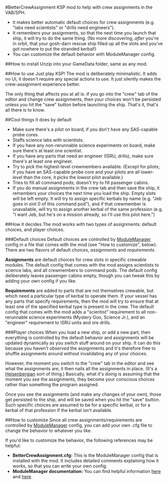 #BetterCrewAssignment
KSP mod to help with crew assignments in the VAB/SPH.

 * It makes better automatic default choices for crew assignments (e.g. "labs need scientists" or "drills need engineers").
 * It remembers your assignments, so that the next time you launch that ship, it will try to do the same thing.  (No more discovering, *after* you're in orbit, that your gosh-darn rescue ship filled up all the slots and you've got nowhere to put the stranded kerbal!)
 * You can customize the default behavior with ModuleManager config.


##How to install
Unzip into your GameData folder, same as any mod.


##How to use
Just play KSP!  The mod is deliberately minimalistic.  It adds no UI, it doesn't require any special actions to use.  It just silently makes the crew-assignment experience better.

The only thing that affects you at all is:  if you go into the "crew" tab of the editor and change crew assignments, then your choices won't be persisted unless you hit the "save" button before launching the ship.  That's it, that's all there is to know.


##Cool things it does by default

* Make sure there's a pilot on board, if you don't have any SAS-capable probe cores.
* Staffs science labs with scientists.
* If you have any non-rerunnable science experiments on board, make sure there's at least one scientist.
* If you have any parts that need an engineer (ISRU, drills), make sure there's at least one engineer.
* Try to pick the highest-level crewmembers available. (Except for pilots; if you have an SAS-capable probe core and your pilots are all lower-level than the core, it picks the *lowest* pilot available.)
* Tries to fill all command pods; doesn't try to fill passenger cabins.
* If you do manual assignments in the crew tab and then save the ship, it remembers your choices the next time you load the ship.  Empty slots will be left empty.  It will try to assign specific kerbals by name (e.g. "Jeb goes in slot 0 of this command pod"), and if that crewmember is unavailable, will try to assign another kerbal of the same profession (e.g. "I want Jeb, but he's on a mission already, so I'll use this pilot here.")


##How it decides
The mod works with two types of assignments:  default choices, and player choices.

###Default choices
Default choices are controlled by [ModuleManager](http://forum.kerbalspaceprogram.com/index.php?/topic/50533-105-module-manager-2613-november-9th-with-more-sha-and-less-bug-upgrade/) config in a file that comes with the mod (see "How to customize", below).  There are two flavors of default choices, *assignments* and *requirements*.

**Assignments** are default choices for crew slots in specific crewable modules.  The default config that comes with the mod assigns scientists to science labs, and all crewmembers to command pods. The default config deliberately leaves passenger cabins empty, though you can tweak this by adding your own config if you like.

**Requirements** are added to parts that are not themselves crewable, but which need a particular type of kerbal to operate them.  If your vessel has any parts that specify requirements, then the mod will try to ensure that at least one of the specified kerbal type is present in the crew. The default config that comes with the mod adds a "scientist" requirement to all non-rerunnable science experiments (Mystery Goo, Science Jr.), and an "engineer" requirement to ISRU units and ore drills.

###Player choices
When you load a new ship, or add a new part, then everything is controlled by the default behavior and assignments will be updated dynamically as you switch stuff around on your ship. It can do this because you haven't *observed* the assignments and it's therefore free to shuffle assignments around without invalidating any of your choices.

However, the moment you switch to the "crew" tab in the editor and see what the assignments are, it then nails all the assignments in place.  (It's a [Heisenbergian](https://en.wikipedia.org/wiki/Observer_effect_%28physics%29) sort of thing.)  Basically, what it's doing is assuming that the moment you *see* the assignments, they become your conscious choices rather than something the program assigned.

Once you see the assignments (and make any changes of your own), those get persisted to the ship, and will be saved when you hit the "save" button.  Such specific choices are assumed to be for a specific kerbal, or for a kerbal of that profession if the kerbal isn't available.


##How to customize
Since all crew assignments/requirements are controlled by [ModuleManager](http://forum.kerbalspaceprogram.com/index.php?/topic/50533-105-module-manager-2613-november-9th-with-more-sha-and-less-bug-upgrade/) config,  you can add your own .cfg file to change the behavior to whatever you like.

If you'd like to customize the behavior, the following references may be helpful:

* **BetterCrewAssignment.cfg:** This is the ModuleManager config that is installed with the mod. It includes detailed comments explaining how it works, so that you can write your own config.
* **ModuleManager documentation:**  You can find helpful information [here](https://github.com/sarbian/ModuleManager/wiki/Module-Manager-Syntax) and [here](https://github.com/sarbian/ModuleManager/wiki/Module-Manager-Handbook).
